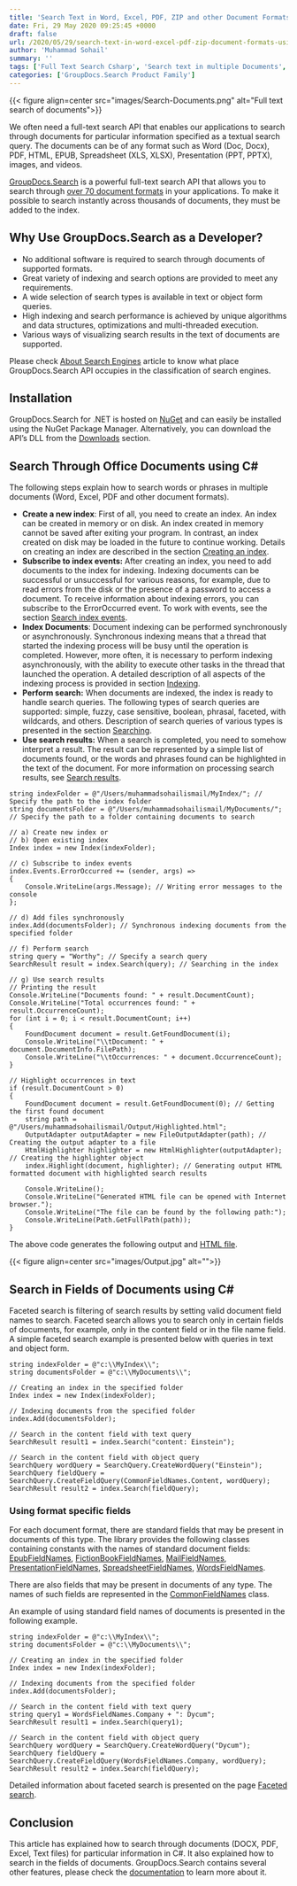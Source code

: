 ```yaml
---
title: 'Search Text in Word, Excel, PDF, ZIP and other Document Formats using C# .NET'
date: Fri, 29 May 2020 09:25:45 +0000
draft: false
url: /2020/05/29/search-text-in-word-excel-pdf-zip-document-formats-using-csharp-net/
author: 'Muhammad Sohail'
summary: ''
tags: ['Full Text Search Csharp', 'Search text in multiple Documents', 'Search text in PDF Document', 'Search text in Word Document']
categories: ['GroupDocs.Search Product Family']
---
```




{{< figure align=center src="images/Search-Documents.png" alt="Full text search of documents">}}


We often need a full-text search API that enables our applications to search through documents for particular information specified as a textual search query. The documents can be of any format such as Word (Doc, Docx), PDF, HTML, EPUB, Spreadsheet (XLS, XLSX), Presentation (PPT, PPTX), images, and videos.

[GroupDocs.Search](https://products.groupdocs.com/search) is a powerful full-text search API that allows you to search through [over 70 document formats](https://docs.groupdocs.com/display/searchnet/Supported+Document+Formats) in your applications. To make it possible to search instantly across thousands of documents, they must be added to the index.

## Why Use GroupDocs.Search as a Developer?

*   No additional software is required to search through documents of supported formats.
*   Great variety of indexing and search options are provided to meet any requirements.
*   A wide selection of search types is available in text or object form queries.
*   High indexing and search performance is achieved by unique algorithms and data structures, optimizations and multi-threaded execution.
*   Various ways of visualizing search results in the text of documents are supported.

Please check [About Search Engines](https://docs.groupdocs.com/display/searchnet/About+Search+Engines) article to know what place GroupDocs.Search API occupies in the classification of search engines.

## Installation

GroupDocs.Search for .NET is hosted on [NuGet](https://www.nuget.org/packages/GroupDocs.Search/) and can easily be installed using the NuGet Package Manager. Alternatively, you can download the API’s DLL from the [Downloads](https://downloads.groupdocs.com/search/net) section.

## Search Through Office Documents using C#

The following steps explain how to search words or phrases in multiple documents (Word, Excel, PDF and other document formats).

*   **Create a new index**: First of all, you need to create an index. An index can be created in memory or on disk. An index created in memory cannot be saved after exiting your program. In contrast, an index created on disk may be loaded in the future to continue working. Details on creating an index are described in the section [Creating an index](https://docs.groupdocs.com/display/searchnet/Creating+an+index).
*   **Subscribe to index events:** After creating an index, you need to add documents to the index for indexing. Indexing documents can be successful or unsuccessful for various reasons, for example, due to read errors from the disk or the presence of a password to access a document. To receive information about indexing errors, you can subscribe to the ErrorOccurred event. To work with events, see the section [Search index events](https://docs.groupdocs.com/display/searchnet/Search+index+events).
*   **Index Documents**: Document indexing can be performed synchronously or asynchronously. Synchronous indexing means that a thread that started the indexing process will be busy until the operation is completed. However, more often, it is necessary to perform indexing asynchronously, with the ability to execute other tasks in the thread that launched the operation. A detailed description of all aspects of the indexing process is provided in section [Indexing](https://docs.groupdocs.com/display/searchnet/Indexing).
*   **Perform search:** When documents are indexed, the index is ready to handle search queries. The following types of search queries are supported: simple, fuzzy, case sensitive, boolean, phrasal, faceted, with wildcards, and others. Description of search queries of various types is presented in the section [Searching](https://docs.groupdocs.com/display/searchnet/Searching).
*   **Use search results:** When a search is completed, you need to somehow interpret a result. The result can be represented by a simple list of documents found, or the words and phrases found can be highlighted in the text of the document. For more information on processing search results, see [Search results](https://docs.groupdocs.com/display/searchnet/Search+results).

```
string indexFolder = @"/Users/muhammadsohailismail/MyIndex/"; // Specify the path to the index folder
string documentsFolder = @"/Users/muhammadsohailismail/MyDocuments/"; // Specify the path to a folder containing documents to search

// a) Create new index or
// b) Open existing index
Index index = new Index(indexFolder);

// c) Subscribe to index events
index.Events.ErrorOccurred += (sender, args) =>
{
    Console.WriteLine(args.Message); // Writing error messages to the console
};

// d) Add files synchronously
index.Add(documentsFolder); // Synchronous indexing documents from the specified folder

// f) Perform search
string query = "Worthy"; // Specify a search query
SearchResult result = index.Search(query); // Searching in the index

// g) Use search results
// Printing the result
Console.WriteLine("Documents found: " + result.DocumentCount);
Console.WriteLine("Total occurrences found: " + result.OccurrenceCount);
for (int i = 0; i < result.DocumentCount; i++)
{
    FoundDocument document = result.GetFoundDocument(i);
    Console.WriteLine("\\tDocument: " + document.DocumentInfo.FilePath);
    Console.WriteLine("\\tOccurrences: " + document.OccurrenceCount);
}

// Highlight occurrences in text
if (result.DocumentCount > 0)
{
    FoundDocument document = result.GetFoundDocument(0); // Getting the first found document
    string path = @"/Users/muhammadsohailismail/Output/Highlighted.html";
    OutputAdapter outputAdapter = new FileOutputAdapter(path); // Creating the output adapter to a file
    HtmlHighlighter highlighter = new HtmlHighlighter(outputAdapter); // Creating the highlighter object
    index.Highlight(document, highlighter); // Generating output HTML formatted document with highlighted search results

    Console.WriteLine();
    Console.WriteLine("Generated HTML file can be opened with Internet browser.");
    Console.WriteLine("The file can be found by the following path:");
    Console.WriteLine(Path.GetFullPath(path));
}
```

The above code generates the following output and [HTML file](https://www.dropbox.com/s/ioztnalgq2fjqcs/Highlighted.html?dl=0).



{{< figure align=center src="images/Output.jpg" alt="">}}


## Search in Fields of Documents using C#

Faceted search is filtering of search results by setting valid document field names to search. Faceted search allows you to search only in certain fields of documents, for example, only in the content field or in the file name field. A simple faceted search example is presented below with queries in text and object form.

```
string indexFolder = @"c:\\MyIndex\\";
string documentsFolder = @"c:\\MyDocuments\\";
 
// Creating an index in the specified folder
Index index = new Index(indexFolder);
 
// Indexing documents from the specified folder
index.Add(documentsFolder);
 
// Search in the content field with text query
SearchResult result1 = index.Search("content: Einstein");
 
// Search in the content field with object query
SearchQuery wordQuery = SearchQuery.CreateWordQuery("Einstein");
SearchQuery fieldQuery = SearchQuery.CreateFieldQuery(CommonFieldNames.Content, wordQuery);
SearchResult result2 = index.Search(fieldQuery);
```

### Using format specific fields

For each document format, there are standard fields that may be present in documents of this type. The library provides the following classes containing constants with the names of standard document fields: [EpubFieldNames](https://apireference.groupdocs.com/net/search/groupdocs.search.options/epubfieldnames), [FictionBookFieldNames](https://apireference.groupdocs.com/net/search/groupdocs.search.options/fictionbookfieldnames), [MailFieldNames](https://apireference.groupdocs.com/net/search/groupdocs.search.options/mailfieldnames), [PresentationFieldNames](https://apireference.groupdocs.com/net/search/groupdocs.search.options/presentationfieldnames), [SpreadsheetFieldNames](https://apireference.groupdocs.com/net/search/groupdocs.search.options/spreadsheetfieldnames), [WordsFieldNames](https://apireference.groupdocs.com/net/search/groupdocs.search.options/wordsfieldnames).

There are also fields that may be present in documents of any type. The names of such fields are represented in the [CommonFieldNames](https://apireference.groupdocs.com/net/search/groupdocs.search.options/commonfieldnames) class.

An example of using standard field names of documents is presented in the following example.

```
string indexFolder = @"c:\\MyIndex\\";
string documentsFolder = @"c:\\MyDocuments\\";
 
// Creating an index in the specified folder
Index index = new Index(indexFolder);
 
// Indexing documents from the specified folder
index.Add(documentsFolder);
 
// Search in the content field with text query
string query1 = WordsFieldNames.Company + ": Dycum";
SearchResult result1 = index.Search(query1);
 
// Search in the content field with object query
SearchQuery wordQuery = SearchQuery.CreateWordQuery("Dycum");
SearchQuery fieldQuery = SearchQuery.CreateFieldQuery(WordsFieldNames.Company, wordQuery);
SearchResult result2 = index.Search(fieldQuery);
```

Detailed information about faceted search is presented on the page [Faceted search](https://docs.groupdocs.com/display/searchnet/Faceted+search).

## Conclusion

This article has explained how to search through documents (DOCX, PDF, Excel, Text files) for particular information in C#. It also explained how to search in the fields of documents. GroupDocs.Search contains several other features, please check the [documentation](https://docs.groupdocs.com/display/searchnet/Developer+Guide) to learn more about it.




